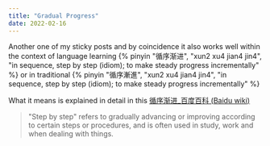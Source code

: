 ```yaml
---
title: "Gradual Progress"
date: 2022-02-16
---
```


Another one of my sticky posts and by coincidence it also works well within the context of language learning {% pinyin "循序渐进", "xun2 xu4 jian4 jin4", "in sequence, step by step (idiom); to make steady progress incrementally" %} or in traditional  {% pinyin "循序漸進", "xun2 xu4 jian4 jin4", "in sequence, step by step (idiom); to make steady progress incrementally" %}

What it means is explained in detail in this [循序渐进_百度百科 (Baidu wiki)](https://baike.baidu.com/item/%E5%BE%AA%E5%BA%8F%E6%B8%90%E8%BF%9B/1912485)

> "Step by step" refers to gradually advancing or improving according to certain steps or procedures, and is often used in study, work and when dealing with things. 




